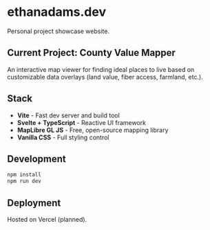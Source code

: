 # ethanadams.dev

Personal project showcase website.

## Current Project: County Value Mapper

An interactive map viewer for finding ideal places to live based on customizable data overlays (land value, fiber access, farmland, etc.).

## Stack

- **Vite** - Fast dev server and build tool
- **Svelte + TypeScript** - Reactive UI framework
- **MapLibre GL JS** - Free, open-source mapping library
- **Vanilla CSS** - Full styling control

## Development

```bash
npm install
npm run dev
```

## Deployment

Hosted on Vercel (planned).
